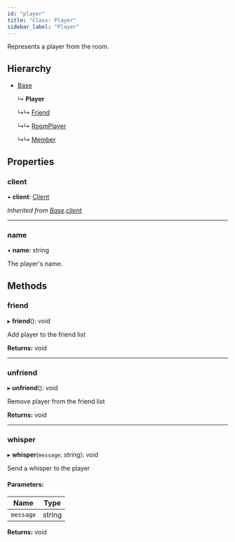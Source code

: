 ```yaml
---
id: "player"
title: "Class: Player"
sidebar_label: "Player"
---
```


Represents a player from the room.

## Hierarchy

* [Base](base.md)

  ↳ **Player**

  ↳↳ [Friend](friend.md)

  ↳↳ [RoomPlayer](roomplayer.md)

  ↳↳ [Member](member.md)

## Properties

### client

•  **client**: [Client](client.md)

*Inherited from [Base](base.md).[client](base.md#client)*

___

### name

•  **name**: string

The player's name.

## Methods

### friend

▸ **friend**(): void

Add player to the friend list

**Returns:** void

___

### unfriend

▸ **unfriend**(): void

Remove player from the friend list

**Returns:** void

___

### whisper

▸ **whisper**(`message`: string): void

Send a whisper to the player

#### Parameters:

Name | Type |
------ | ------ |
`message` | string |

**Returns:** void
